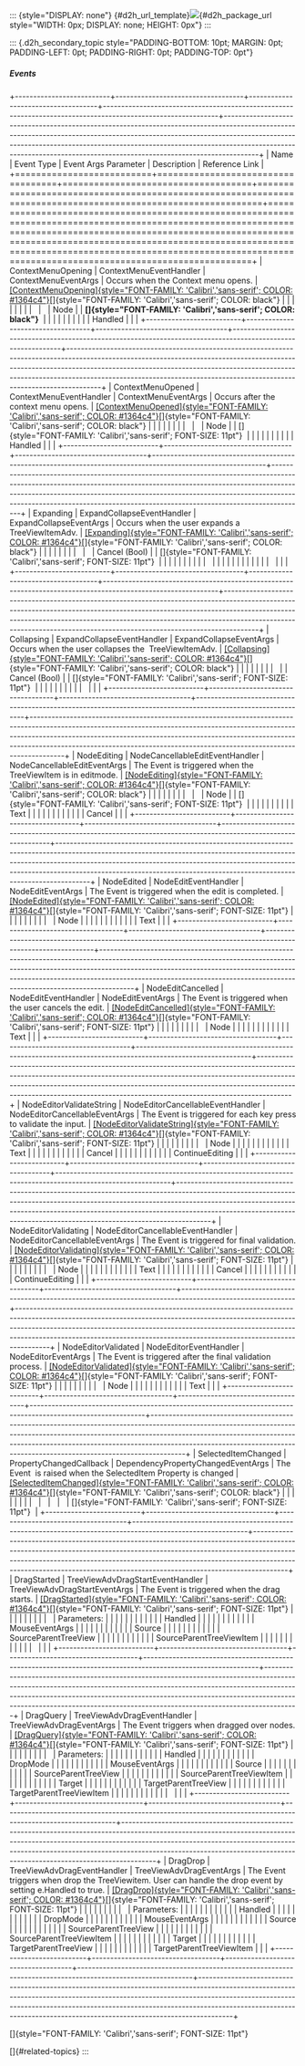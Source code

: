 ::: {style="DISPLAY: none"}
[](ms-xhelp:///?Id=d2h_url_template){#d2h_url_template}![](!package_url!){#d2h_package_url style="WIDTH: 0px; DISPLAY: none; HEIGHT: 0px"}
:::

::: {.d2h_secondary_topic style="PADDING-BOTTOM: 10pt; MARGIN: 0pt; PADDING-LEFT: 0pt; PADDING-RIGHT: 0pt; PADDING-TOP: 0pt"}
##### Events

+--------------------------+-----------------------------------+------------------------------------+-------------------------------------------------------------------------------------------------------------+---------------------------------------------------------------------------------------------------------------------------------------------------------------------------------------------------------------------------------------------------------------------------------------------------------------------------------+
| Name                     | Event Type                        | Event Args Parameter               | Description                                                                                                 | Reference Link                                                                                                                                                                                                                                                                                                                  |
+==========================+===================================+====================================+=============================================================================================================+=================================================================================================================================================================================================================================================================================================================================+
| ContextMenuOpening       | ContextMenuEventHandler           | ContextMenuEventArgs               | Occurs when the Context menu opens.                                                                         | [[ContextMenuOpening]{style="FONT-FAMILY: 'Calibri','sans-serif'; COLOR: #1364c4"}](../../../../../../../../Documents%20and%20Settings/riaj/Desktop/styling%20for%20ui%20silverlight/tools%20silverlight/tools%20part%202.docx#_ContextMenuOpening)[]{style="FONT-FAMILY: 'Calibri','sans-serif'; COLOR: black"}                |
|                          |                                   |                                    |                                                                                                             |                                                                                                                                                                                                                                                                                                                                 |
|                          |                                   | Node                               |                                                                                                             | **[]{style="FONT-FAMILY: 'Calibri','sans-serif'; COLOR: black"}**                                                                                                                                                                                                                                                               |
|                          |                                   |                                    |                                                                                                             |                                                                                                                                                                                                                                                                                                                                 |
|                          |                                   | Handled                            |                                                                                                             |                                                                                                                                                                                                                                                                                                                                 |
+--------------------------+-----------------------------------+------------------------------------+-------------------------------------------------------------------------------------------------------------+---------------------------------------------------------------------------------------------------------------------------------------------------------------------------------------------------------------------------------------------------------------------------------------------------------------------------------+
| ContextMenuOpened        | ContextMenuEventHandler           | ContextMenuEventArgs               | Occurs after the context menu opens.                                                                        | [[ContextMenuOpened]{style="FONT-FAMILY: 'Calibri','sans-serif'; COLOR: #1364c4"}](../../../../../../../../Documents%20and%20Settings/riaj/Desktop/styling%20for%20ui%20silverlight/tools%20silverlight/tools%20part%202.docx#_ContextMenuOpened)[]{style="FONT-FAMILY: 'Calibri','sans-serif'; COLOR: black"}                  |
|                          |                                   |                                    |                                                                                                             |                                                                                                                                                                                                                                                                                                                                 |
|                          |                                   | Node                               |                                                                                                             | []{style="FONT-FAMILY: 'Calibri','sans-serif'; FONT-SIZE: 11pt"}                                                                                                                                                                                                                                                                |
|                          |                                   |                                    |                                                                                                             |                                                                                                                                                                                                                                                                                                                                 |
|                          |                                   | Handled                            |                                                                                                             |                                                                                                                                                                                                                                                                                                                                 |
+--------------------------+-----------------------------------+------------------------------------+-------------------------------------------------------------------------------------------------------------+---------------------------------------------------------------------------------------------------------------------------------------------------------------------------------------------------------------------------------------------------------------------------------------------------------------------------------+
| Expanding                | ExpandCollapseEventHandler        | ExpandCollapseEventArgs            | Occurs when the user expands a TreeViewItemAdv.                                                             | [[Expanding]{style="FONT-FAMILY: 'Calibri','sans-serif'; COLOR: #1364c4"}](../../../../../../../../Documents%20and%20Settings/riaj/Desktop/styling%20for%20ui%20silverlight/tools%20silverlight/tools%20part%202.docx#_Expanding)[]{style="FONT-FAMILY: 'Calibri','sans-serif'; COLOR: black"}                                  |
|                          |                                   |                                    |                                                                                                             |                                                                                                                                                                                                                                                                                                                                 |
|                          |                                   | Cancel (Bool)                      |                                                                                                             | []{style="FONT-FAMILY: 'Calibri','sans-serif'; FONT-SIZE: 11pt"}                                                                                                                                                                                                                                                                |
|                          |                                   |                                    |                                                                                                             |                                                                                                                                                                                                                                                                                                                                 |
|                          |                                   |                                    |                                                                                                             |                                                                                                                                                                                                                                                                                                                                 |
|                          |                                   |                                    |                                                                                                             |                                                                                                                                                                                                                                                                                                                                 |
|                          |                                   |                                    |                                                                                                             |                                                                                                                                                                                                                                                                                                                                 |
+--------------------------+-----------------------------------+------------------------------------+-------------------------------------------------------------------------------------------------------------+---------------------------------------------------------------------------------------------------------------------------------------------------------------------------------------------------------------------------------------------------------------------------------------------------------------------------------+
| Collapsing               | ExpandCollapseEventHandler        | ExpandCollapseEventArgs            | Occurs when the user collapses the  TreeViewItemAdv.                                                        | [[Collapsing]{style="FONT-FAMILY: 'Calibri','sans-serif'; COLOR: #1364c4"}](../../../../../../../../Documents%20and%20Settings/riaj/Desktop/styling%20for%20ui%20silverlight/tools%20silverlight/tools%20part%202.docx#_Collapsing)[]{style="FONT-FAMILY: 'Calibri','sans-serif'; COLOR: black"}                                |
|                          |                                   |                                    |                                                                                                             |                                                                                                                                                                                                                                                                                                                                 |
|                          |                                   | Cancel (Bool)                      |                                                                                                             | []{style="FONT-FAMILY: 'Calibri','sans-serif'; FONT-SIZE: 11pt"}                                                                                                                                                                                                                                                                |
|                          |                                   |                                    |                                                                                                             |                                                                                                                                                                                                                                                                                                                                 |
|                          |                                   |                                    |                                                                                                             |                                                                                                                                                                                                                                                                                                                                 |
+--------------------------+-----------------------------------+------------------------------------+-------------------------------------------------------------------------------------------------------------+---------------------------------------------------------------------------------------------------------------------------------------------------------------------------------------------------------------------------------------------------------------------------------------------------------------------------------+
| NodeEditing              | NodeCancellableEditEventHandler   | NodeCancellableEditEventArgs       | The Event is triggered when the TreeViewItem is in editmode.                                                | [[NodeEditing]{style="FONT-FAMILY: 'Calibri','sans-serif'; COLOR: #1364c4"}](../../../../../../../../Documents%20and%20Settings/riaj/Desktop/styling%20for%20ui%20silverlight/tools%20silverlight/tools%20part%202.docx#_NodeEditing)[]{style="FONT-FAMILY: 'Calibri','sans-serif'; COLOR: black"}                              |
|                          |                                   |                                    |                                                                                                             |                                                                                                                                                                                                                                                                                                                                 |
|                          |                                   | Node                               |                                                                                                             | []{style="FONT-FAMILY: 'Calibri','sans-serif'; FONT-SIZE: 11pt"}                                                                                                                                                                                                                                                                |
|                          |                                   |                                    |                                                                                                             |                                                                                                                                                                                                                                                                                                                                 |
|                          |                                   | Text                               |                                                                                                             |                                                                                                                                                                                                                                                                                                                                 |
|                          |                                   |                                    |                                                                                                             |                                                                                                                                                                                                                                                                                                                                 |
|                          |                                   | Cancel                             |                                                                                                             |                                                                                                                                                                                                                                                                                                                                 |
+--------------------------+-----------------------------------+------------------------------------+-------------------------------------------------------------------------------------------------------------+---------------------------------------------------------------------------------------------------------------------------------------------------------------------------------------------------------------------------------------------------------------------------------------------------------------------------------+
| NodeEdited               | NodeEditEventHandler              | NodeEditEventArgs                  | The Event is triggered when the edit is completed.                                                          | [[NodeEdited]{style="FONT-FAMILY: 'Calibri','sans-serif'; COLOR: #1364c4"}](../../../../../../../../Documents%20and%20Settings/riaj/Desktop/styling%20for%20ui%20silverlight/tools%20silverlight/tools%20part%202.docx#_NodeEdited)[]{style="FONT-FAMILY: 'Calibri','sans-serif'; FONT-SIZE: 11pt"}                             |
|                          |                                   |                                    |                                                                                                             |                                                                                                                                                                                                                                                                                                                                 |
|                          |                                   | Node                               |                                                                                                             |                                                                                                                                                                                                                                                                                                                                 |
|                          |                                   |                                    |                                                                                                             |                                                                                                                                                                                                                                                                                                                                 |
|                          |                                   | Text                               |                                                                                                             |                                                                                                                                                                                                                                                                                                                                 |
+--------------------------+-----------------------------------+------------------------------------+-------------------------------------------------------------------------------------------------------------+---------------------------------------------------------------------------------------------------------------------------------------------------------------------------------------------------------------------------------------------------------------------------------------------------------------------------------+
| NodeEditCancelled        | NodeEditEventHandler              | NodeEditEventArgs                  | The Event is triggered when the user cancels the edit.                                                      | [[NodeEditCancelled]{style="FONT-FAMILY: 'Calibri','sans-serif'; COLOR: #1364c4"}](../../../../../../../../Documents%20and%20Settings/riaj/Desktop/styling%20for%20ui%20silverlight/tools%20silverlight/tools%20part%202.docx#_NodeEditCancelled)[]{style="FONT-FAMILY: 'Calibri','sans-serif'; FONT-SIZE: 11pt"}               |
|                          |                                   |                                    |                                                                                                             |                                                                                                                                                                                                                                                                                                                                 |
|                          |                                   | Node                               |                                                                                                             |                                                                                                                                                                                                                                                                                                                                 |
|                          |                                   |                                    |                                                                                                             |                                                                                                                                                                                                                                                                                                                                 |
|                          |                                   | Text                               |                                                                                                             |                                                                                                                                                                                                                                                                                                                                 |
+--------------------------+-----------------------------------+------------------------------------+-------------------------------------------------------------------------------------------------------------+---------------------------------------------------------------------------------------------------------------------------------------------------------------------------------------------------------------------------------------------------------------------------------------------------------------------------------+
| NodeEditorValidateString | NodeEditorCancellableEventHandler | NodeEditorCancellableEventArgs     | The Event is triggered for each key press to validate the input.                                            | [[NodeEditorValidateString]{style="FONT-FAMILY: 'Calibri','sans-serif'; COLOR: #1364c4"}](../../../../../../../../Documents%20and%20Settings/riaj/Desktop/styling%20for%20ui%20silverlight/tools%20silverlight/tools%20part%202.docx#_NodeEditorValidateString)[]{style="FONT-FAMILY: 'Calibri','sans-serif'; FONT-SIZE: 11pt"} |
|                          |                                   |                                    |                                                                                                             |                                                                                                                                                                                                                                                                                                                                 |
|                          |                                   | Node                               |                                                                                                             |                                                                                                                                                                                                                                                                                                                                 |
|                          |                                   |                                    |                                                                                                             |                                                                                                                                                                                                                                                                                                                                 |
|                          |                                   | Text                               |                                                                                                             |                                                                                                                                                                                                                                                                                                                                 |
|                          |                                   |                                    |                                                                                                             |                                                                                                                                                                                                                                                                                                                                 |
|                          |                                   | Cancel                             |                                                                                                             |                                                                                                                                                                                                                                                                                                                                 |
|                          |                                   |                                    |                                                                                                             |                                                                                                                                                                                                                                                                                                                                 |
|                          |                                   | ContinueEditing                    |                                                                                                             |                                                                                                                                                                                                                                                                                                                                 |
+--------------------------+-----------------------------------+------------------------------------+-------------------------------------------------------------------------------------------------------------+---------------------------------------------------------------------------------------------------------------------------------------------------------------------------------------------------------------------------------------------------------------------------------------------------------------------------------+
| NodeEditorValidating     | NodeEditorCancellableEventHandler | NodeEditorCancellableEventArgs     | The Event is triggered for final validation.                                                                | [[NodeEditorValidating]{style="FONT-FAMILY: 'Calibri','sans-serif'; COLOR: #1364c4"}](../../../../../../../../Documents%20and%20Settings/riaj/Desktop/styling%20for%20ui%20silverlight/tools%20silverlight/tools%20part%202.docx#_NodeEditorValidating)[]{style="FONT-FAMILY: 'Calibri','sans-serif'; FONT-SIZE: 11pt"}         |
|                          |                                   |                                    |                                                                                                             |                                                                                                                                                                                                                                                                                                                                 |
|                          |                                   | Node                               |                                                                                                             |                                                                                                                                                                                                                                                                                                                                 |
|                          |                                   |                                    |                                                                                                             |                                                                                                                                                                                                                                                                                                                                 |
|                          |                                   | Text                               |                                                                                                             |                                                                                                                                                                                                                                                                                                                                 |
|                          |                                   |                                    |                                                                                                             |                                                                                                                                                                                                                                                                                                                                 |
|                          |                                   | Cancel                             |                                                                                                             |                                                                                                                                                                                                                                                                                                                                 |
|                          |                                   |                                    |                                                                                                             |                                                                                                                                                                                                                                                                                                                                 |
|                          |                                   | ContinueEditing                    |                                                                                                             |                                                                                                                                                                                                                                                                                                                                 |
+--------------------------+-----------------------------------+------------------------------------+-------------------------------------------------------------------------------------------------------------+---------------------------------------------------------------------------------------------------------------------------------------------------------------------------------------------------------------------------------------------------------------------------------------------------------------------------------+
| NodeEditorValidated      | NodeEditorEventHandler            | NodeEditorEventArgs                | The Event is triggered after the final validation process.                                                  | [[NodeEditorValidated]{style="FONT-FAMILY: 'Calibri','sans-serif'; COLOR: #1364c4"}](../../../../../../../../Documents%20and%20Settings/riaj/Desktop/styling%20for%20ui%20silverlight/tools%20silverlight/tools%20part%202.docx#_NodeEditorValidated)[]{style="FONT-FAMILY: 'Calibri','sans-serif'; FONT-SIZE: 11pt"}           |
|                          |                                   |                                    |                                                                                                             |                                                                                                                                                                                                                                                                                                                                 |
|                          |                                   | Node                               |                                                                                                             |                                                                                                                                                                                                                                                                                                                                 |
|                          |                                   |                                    |                                                                                                             |                                                                                                                                                                                                                                                                                                                                 |
|                          |                                   | Text                               |                                                                                                             |                                                                                                                                                                                                                                                                                                                                 |
+--------------------------+-----------------------------------+------------------------------------+-------------------------------------------------------------------------------------------------------------+---------------------------------------------------------------------------------------------------------------------------------------------------------------------------------------------------------------------------------------------------------------------------------------------------------------------------------+
| SelectedItemChanged      | PropertyChangedCallback           | DependencyPropertyChangedEventArgs | The Event  is raised when the SelectedItem Property is changed                                              | [[SelectedItemChanged]{style="FONT-FAMILY: 'Calibri','sans-serif'; COLOR: #1364c4"}](../../../../../../../../Documents%20and%20Settings/riaj/Desktop/styling%20for%20ui%20silverlight/tools%20silverlight/tools%20part%202.docx#_SelectedItemChanged)[]{style="FONT-FAMILY: 'Calibri','sans-serif'; COLOR: black"}              |
|                          |                                   |                                    |                                                                                                             |                                                                                                                                                                                                                                                                                                                                 |
|                          |                                   |                                    |                                                                                                             | []{style="FONT-FAMILY: 'Calibri','sans-serif'; FONT-SIZE: 11pt"}                                                                                                                                                                                                                                                                |
+--------------------------+-----------------------------------+------------------------------------+-------------------------------------------------------------------------------------------------------------+---------------------------------------------------------------------------------------------------------------------------------------------------------------------------------------------------------------------------------------------------------------------------------------------------------------------------------+
| DragStarted              | TreeViewAdvDragStartEventHandler  | TreeViewAdvDragStartEventArgs      | The Event is triggered when the drag starts.                                                                | [[DragStarted]{style="FONT-FAMILY: 'Calibri','sans-serif'; COLOR: #1364c4"}](../../../../../../../../Documents%20and%20Settings/riaj/Desktop/styling%20for%20ui%20silverlight/tools%20silverlight/tools%20part%202.docx#_DragStarted)[]{style="FONT-FAMILY: 'Calibri','sans-serif'; FONT-SIZE: 11pt"}                           |
|                          |                                   |                                    |                                                                                                             |                                                                                                                                                                                                                                                                                                                                 |
|                          |                                   | Parameters:                        |                                                                                                             |                                                                                                                                                                                                                                                                                                                                 |
|                          |                                   |                                    |                                                                                                             |                                                                                                                                                                                                                                                                                                                                 |
|                          |                                   | Handled                            |                                                                                                             |                                                                                                                                                                                                                                                                                                                                 |
|                          |                                   |                                    |                                                                                                             |                                                                                                                                                                                                                                                                                                                                 |
|                          |                                   | MouseEventArgs                     |                                                                                                             |                                                                                                                                                                                                                                                                                                                                 |
|                          |                                   |                                    |                                                                                                             |                                                                                                                                                                                                                                                                                                                                 |
|                          |                                   | Source                             |                                                                                                             |                                                                                                                                                                                                                                                                                                                                 |
|                          |                                   |                                    |                                                                                                             |                                                                                                                                                                                                                                                                                                                                 |
|                          |                                   | SourceParentTreeView               |                                                                                                             |                                                                                                                                                                                                                                                                                                                                 |
|                          |                                   |                                    |                                                                                                             |                                                                                                                                                                                                                                                                                                                                 |
|                          |                                   | SourceParentTreeViewItem           |                                                                                                             |                                                                                                                                                                                                                                                                                                                                 |
|                          |                                   |                                    |                                                                                                             |                                                                                                                                                                                                                                                                                                                                 |
|                          |                                   |                                    |                                                                                                             |                                                                                                                                                                                                                                                                                                                                 |
+--------------------------+-----------------------------------+------------------------------------+-------------------------------------------------------------------------------------------------------------+---------------------------------------------------------------------------------------------------------------------------------------------------------------------------------------------------------------------------------------------------------------------------------------------------------------------------------+
| DragQuery                | TreeViewAdvDragEventHandler       | TreeViewAdvDragEventArgs           | The Event triggers when dragged over nodes.                                                                 | [[DragQuery]{style="FONT-FAMILY: 'Calibri','sans-serif'; COLOR: #1364c4"}](../../../../../../../../Documents%20and%20Settings/riaj/Desktop/styling%20for%20ui%20silverlight/tools%20silverlight/tools%20part%202.docx#_DragQuery)[]{style="FONT-FAMILY: 'Calibri','sans-serif'; FONT-SIZE: 11pt"}                               |
|                          |                                   |                                    |                                                                                                             |                                                                                                                                                                                                                                                                                                                                 |
|                          |                                   | Parameters:                        |                                                                                                             |                                                                                                                                                                                                                                                                                                                                 |
|                          |                                   |                                    |                                                                                                             |                                                                                                                                                                                                                                                                                                                                 |
|                          |                                   | Handled                            |                                                                                                             |                                                                                                                                                                                                                                                                                                                                 |
|                          |                                   |                                    |                                                                                                             |                                                                                                                                                                                                                                                                                                                                 |
|                          |                                   | DropMode                           |                                                                                                             |                                                                                                                                                                                                                                                                                                                                 |
|                          |                                   |                                    |                                                                                                             |                                                                                                                                                                                                                                                                                                                                 |
|                          |                                   | MouseEventArgs                     |                                                                                                             |                                                                                                                                                                                                                                                                                                                                 |
|                          |                                   |                                    |                                                                                                             |                                                                                                                                                                                                                                                                                                                                 |
|                          |                                   | Source                             |                                                                                                             |                                                                                                                                                                                                                                                                                                                                 |
|                          |                                   |                                    |                                                                                                             |                                                                                                                                                                                                                                                                                                                                 |
|                          |                                   | SourceParentTreeView               |                                                                                                             |                                                                                                                                                                                                                                                                                                                                 |
|                          |                                   |                                    |                                                                                                             |                                                                                                                                                                                                                                                                                                                                 |
|                          |                                   | SourceParentTreeViewItem           |                                                                                                             |                                                                                                                                                                                                                                                                                                                                 |
|                          |                                   |                                    |                                                                                                             |                                                                                                                                                                                                                                                                                                                                 |
|                          |                                   | Target                             |                                                                                                             |                                                                                                                                                                                                                                                                                                                                 |
|                          |                                   |                                    |                                                                                                             |                                                                                                                                                                                                                                                                                                                                 |
|                          |                                   | TargetParentTreeView               |                                                                                                             |                                                                                                                                                                                                                                                                                                                                 |
|                          |                                   |                                    |                                                                                                             |                                                                                                                                                                                                                                                                                                                                 |
|                          |                                   | TargetParentTreeViewItem           |                                                                                                             |                                                                                                                                                                                                                                                                                                                                 |
|                          |                                   |                                    |                                                                                                             |                                                                                                                                                                                                                                                                                                                                 |
|                          |                                   |                                    |                                                                                                             |                                                                                                                                                                                                                                                                                                                                 |
+--------------------------+-----------------------------------+------------------------------------+-------------------------------------------------------------------------------------------------------------+---------------------------------------------------------------------------------------------------------------------------------------------------------------------------------------------------------------------------------------------------------------------------------------------------------------------------------+
| DragDrop                 | TreeViewAdvDragEventHandler       | TreeViewAdvDragEventArgs           | The Event triggers when drop the TreeViewitem. User can handle the drop event by setting e.Handled to true. | [[DragDrop]{style="FONT-FAMILY: 'Calibri','sans-serif'; COLOR: #1364c4"}](../../../../../../../../Documents%20and%20Settings/riaj/Desktop/styling%20for%20ui%20silverlight/tools%20silverlight/tools%20part%202.docx#_DragDrop)[]{style="FONT-FAMILY: 'Calibri','sans-serif'; FONT-SIZE: 11pt"}                                 |
|                          |                                   |                                    |                                                                                                             |                                                                                                                                                                                                                                                                                                                                 |
|                          |                                   | Parameters:                        |                                                                                                             |                                                                                                                                                                                                                                                                                                                                 |
|                          |                                   |                                    |                                                                                                             |                                                                                                                                                                                                                                                                                                                                 |
|                          |                                   | Handled                            |                                                                                                             |                                                                                                                                                                                                                                                                                                                                 |
|                          |                                   |                                    |                                                                                                             |                                                                                                                                                                                                                                                                                                                                 |
|                          |                                   | DropMode                           |                                                                                                             |                                                                                                                                                                                                                                                                                                                                 |
|                          |                                   |                                    |                                                                                                             |                                                                                                                                                                                                                                                                                                                                 |
|                          |                                   | MouseEventArgs                     |                                                                                                             |                                                                                                                                                                                                                                                                                                                                 |
|                          |                                   |                                    |                                                                                                             |                                                                                                                                                                                                                                                                                                                                 |
|                          |                                   | Source                             |                                                                                                             |                                                                                                                                                                                                                                                                                                                                 |
|                          |                                   |                                    |                                                                                                             |                                                                                                                                                                                                                                                                                                                                 |
|                          |                                   | SourceParentTreeView               |                                                                                                             |                                                                                                                                                                                                                                                                                                                                 |
|                          |                                   |                                    |                                                                                                             |                                                                                                                                                                                                                                                                                                                                 |
|                          |                                   | SourceParentTreeViewItem           |                                                                                                             |                                                                                                                                                                                                                                                                                                                                 |
|                          |                                   |                                    |                                                                                                             |                                                                                                                                                                                                                                                                                                                                 |
|                          |                                   | Target                             |                                                                                                             |                                                                                                                                                                                                                                                                                                                                 |
|                          |                                   |                                    |                                                                                                             |                                                                                                                                                                                                                                                                                                                                 |
|                          |                                   | TargetParentTreeView               |                                                                                                             |                                                                                                                                                                                                                                                                                                                                 |
|                          |                                   |                                    |                                                                                                             |                                                                                                                                                                                                                                                                                                                                 |
|                          |                                   | TargetParentTreeViewItem           |                                                                                                             |                                                                                                                                                                                                                                                                                                                                 |
+--------------------------+-----------------------------------+------------------------------------+-------------------------------------------------------------------------------------------------------------+---------------------------------------------------------------------------------------------------------------------------------------------------------------------------------------------------------------------------------------------------------------------------------------------------------------------------------+

[]{style="FONT-FAMILY: 'Calibri','sans-serif'; FONT-SIZE: 11pt"} 

[]{#related-topics}
:::
